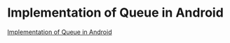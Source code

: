 # Implementation of Queue in Android
[Implementation of Queue in Android](https://aiwithcloud.com/2022/09/19/implementation_of_queue_in_android/)